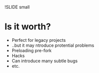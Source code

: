 !SLIDE small

# Is it worth?

* Perfect for legacy projects
* ..but it may ntroduce protential problems
* Preloading pre-fork
* Hacks
* Can introduce many subtle bugs
* etc.
